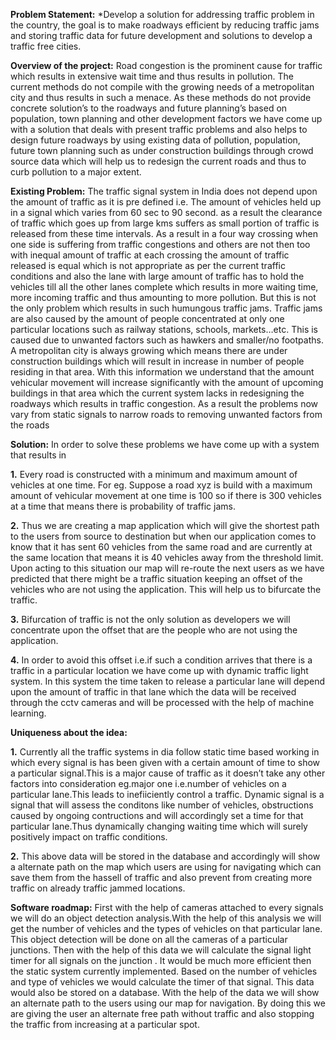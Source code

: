 **Problem Statement:** *Develop a solution for addressing traffic problem in the country, the goal is to make roadways efficient by reducing traffic jams and storing traffic data for future development and solutions to develop a traffic free cities.

**Overview of the project:** Road congestion is the prominent cause for traffic which results in extensive wait time and thus results in pollution. The current methods do not compile with the growing needs of a metropolitan city and thus results in such a menace. As these methods do not provide concrete solution’s to the roadways and future planning’s based on population, town planning and other development factors we have come up with a solution that deals with present traffic problems and also helps to design future roadways by using existing data of pollution, population, future town planning such as under construction buildings through crowd source data which will help us to redesign the current roads and thus to curb pollution to a major extent.

**Existing Problem:** The traffic signal system in India does not depend upon the amount of traffic as it is pre defined i.e. The amount of vehicles held up in a signal which varies from 60 sec to 90 second. as a result the clearance of traffic which goes up from large kms suffers as small portion of traffic is released from these time intervals. 
As a result in a four way crossing when one side is suffering from traffic congestions and others are not then too with inequal amount of traffic at each crossing the amount of traffic released is equal which is not appropriate as per the current traffic conditions and also the lane with large amount of traffic has to hold the vehicles till all the other lanes complete which results in more waiting time,  more incoming traffic and thus amounting to more pollution.
But this is not the only problem which results in such humungous traffic jams. Traffic jams are also caused by the amount of people concentrated at only one particular locations such as railway stations, schools, markets…etc. This is caused due to unwanted factors such as hawkers and smaller/no footpaths. A metropolitan city is always growing which means there are under construction buildings which will result in increase in number of people residing in that area. With this information we understand that the amount vehicular movement will increase significantly with the amount of upcoming buildings in that area which the current system lacks in redesigning the roadways which results in traffic congestion.
As a result the problems now vary from static signals to narrow roads to removing unwanted factors from the roads

**Solution:**  In order to solve these problems we have come up with a system that results in

**1.** Every road is constructed with a minimum and maximum amount of vehicles at one time. For eg. Suppose a road xyz is build with a maximum amount of vehicular movement at one time is 100 so if there is 300 vehicles at a time that means there is probability of traffic jams.

**2.** Thus we are creating a map application which will give the shortest path to the users from source to destination but when our application comes to know that it has sent 60 vehicles from the same road and are currently at the same location that means it is 40 vehicles away from the threshold limit. Upon acting to this situation our map will re-route the next users as we have predicted that there might be a traffic situation keeping an offset of the vehicles who are not using the application. This will help us to bifurcate the traffic.

**3.** Bifurcation of traffic is not the only solution as developers we will concentrate upon the offset that are the people who are not using the application.

**4.** In order to avoid this offset i.e.if such a condition arrives that there is a traffic in a particular location we have come up with dynamic traffic light system.
In this system the time taken to release a particular lane will depend upon the amount of traffic in that lane which the data will be received through the cctv cameras and will be processed with the help of machine learning.

**Uniqueness about the idea:**

**1.** Currently all the traffic systems in dia follow static time based working in which every signal is has been given with a certain amount of time to show a particular signal.This is a major cause of traffic as it doesn’t take any other factors into consideration eg.major one i.e.number of vehicles on a particular lane.This leads to inefiiciently control a traffic.
Dynamic signal is a signal that will assess the conditons like number of vehicles, obstructions caused by ongoing contructions and will accordingly set a time for that particular lane.Thus dynamically changing waiting time which will surely positively impact on traffic conditions.

**2.** This above data will be stored in the database and accordingly will show a alternate path on the map which users are using for navigating  which can save them from the hassell of traffic and also prevent from creating more traffic on already traffic jammed locations.

**Software roadmap:**
First with the help of cameras attached to every signals we will do an object detection analysis.With the help of this analysis we will get the number of vehicles and the types of vehicles on that particular lane. This object detection will be done on all the cameras of a particular junctions. Then with the help of this data we will calculate the signal light timer for all signals on the junction .
It would be much more efficient then the static system currently implemented. Based on the number of vehicles and type of vehicles we would calculate the timer of that signal. This data would also be stored on a database. With the help of the data we will show an alternate path to the users using our map for navigation. By doing this we are giving the user an alternate free path without traffic and also stopping the traffic from increasing at a particular spot.


